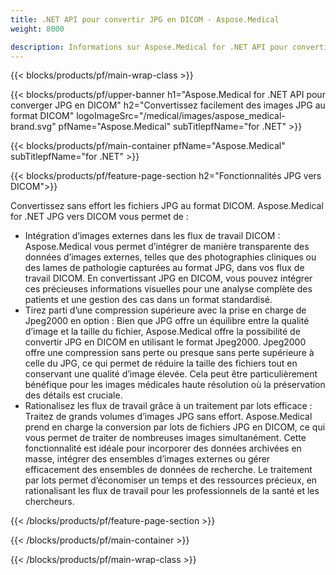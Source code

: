 ```yaml
---
title: .NET API pour convertir JPG en DICOM - Aspose.Medical
weight: 8000

description: Informations sur Aspose.Medical for .NET API pour convertir JPG en DICOM
---
```


{{< blocks/products/pf/main-wrap-class >}}

{{< blocks/products/pf/upper-banner h1="Aspose.Medical for .NET API pour converger JPG en DICOM" h2="Convertissez facilement des images JPG au format DICOM" logoImageSrc="/medical/images/aspose_medical-brand.svg" pfName="Aspose.Medical" subTitlepfName="for .NET" >}}

{{< blocks/products/pf/main-container pfName="Aspose.Medical" subTitlepfName="for .NET" >}}

{{< blocks/products/pf/feature-page-section h2="Fonctionnalités JPG vers DICOM">}}

<p>Convertissez sans effort les fichiers JPG au format DICOM. Aspose.Medical for .NET JPG vers DICOM vous permet de :</p>

<ul>
<li>Intégration d’images externes dans les flux de travail DICOM : Aspose.Medical vous permet d’intégrer de manière transparente des données d’images externes, telles que des photographies cliniques ou des lames de pathologie capturées au format JPG, dans vos flux de travail DICOM. En convertissant JPG en DICOM, vous pouvez intégrer ces précieuses informations visuelles pour une analyse complète des patients et une gestion des cas dans un format standardisé.</li>
<li>Tirez parti d’une compression supérieure avec la prise en charge de Jpeg2000 en option : Bien que JPG offre un équilibre entre la qualité d’image et la taille du fichier, Aspose.Medical offre la possibilité de convertir JPG en DICOM en utilisant le format Jpeg2000. Jpeg2000 offre une compression sans perte ou presque sans perte supérieure à celle du JPG, ce qui permet de réduire la taille des fichiers tout en conservant une qualité d’image élevée. Cela peut être particulièrement bénéfique pour les images médicales haute résolution où la préservation des détails est cruciale.</li>
<li>Rationalisez les flux de travail grâce à un traitement par lots efficace : Traitez de grands volumes d’images JPG sans effort. Aspose.Medical prend en charge la conversion par lots de fichiers JPG en DICOM, ce qui vous permet de traiter de nombreuses images simultanément. Cette fonctionnalité est idéale pour incorporer des données archivées en masse, intégrer des ensembles d’images externes ou gérer efficacement des ensembles de données de recherche. Le traitement par lots permet d’économiser un temps et des ressources précieux, en rationalisant les flux de travail pour les professionnels de la santé et les chercheurs.</li>
</ul>

{{< /blocks/products/pf/feature-page-section >}}

{{< /blocks/products/pf/main-container >}}

{{< /blocks/products/pf/main-wrap-class >}}